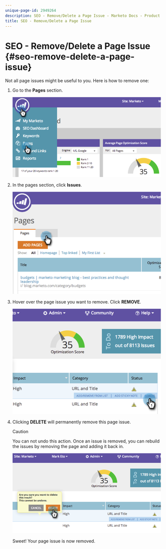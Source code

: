 ```yaml
---
unique-page-id: 2949264
description: SEO - Remove/Delete a Page Issue - Marketo Docs - Product Documentation
title: SEO - Remove/Delete a Page Issue
---
```


# SEO - Remove/Delete a Page Issue {#seo-remove-delete-a-page-issue}

Not all page issues might be useful to you. Here is how to remove one:

1. Go to the&nbsp;**Pages**&nbsp;section.

   ![](assets/image2014-9-18-14-3a0-3a16.png)

1. In the pages section, click **Issues**.

   ![](assets/image2014-9-18-14-3a0-3a30.png)

1. Hover over the page issue you want to remove. Click **REMOVE**.

   ![](assets/image2014-9-18-14-3a0-3a38.png)

1. Clicking **DELETE**&nbsp;will permanently remove this page issue.

   >[!CAUTION]
   >
   >You can not undo this action. Once an issue is removed, you can rebuild the issues by removing the page and adding it back in.

   ![](assets/image2014-9-18-14-3a1-3a28.png)

   Sweet! Your page issue is now removed.

